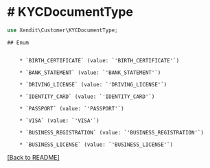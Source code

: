 # # KYCDocumentType


```php
use Xendit\Customer\KYCDocumentType;
```

    ## Enum

    
        * `BIRTH_CERTIFICATE` (value: `'BIRTH_CERTIFICATE'`)
    
        * `BANK_STATEMENT` (value: `'BANK_STATEMENT'`)
    
        * `DRIVING_LICENSE` (value: `'DRIVING_LICENSE'`)
    
        * `IDENTITY_CARD` (value: `'IDENTITY_CARD'`)
    
        * `PASSPORT` (value: `'PASSPORT'`)
    
        * `VISA` (value: `'VISA'`)
    
        * `BUSINESS_REGISTRATION` (value: `'BUSINESS_REGISTRATION'`)
    
        * `BUSINESS_LICENSE` (value: `'BUSINESS_LICENSE'`)
    

[[Back to README]](../../README.md)
